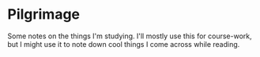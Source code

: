 # Pilgrimage

Some notes on the things I'm studying. I'll mostly use this for course-work, 
but I might use it to note down cool things I come across while reading.
